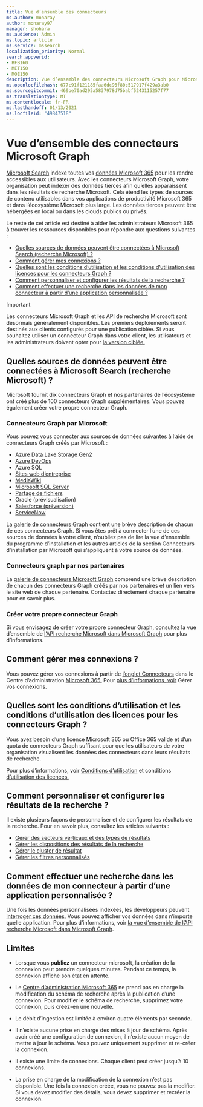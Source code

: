 ```yaml
---
title: Vue d’ensemble des connecteurs
ms.author: monaray
author: monaray97
manager: shohara
ms.audience: Admin
ms.topic: article
ms.service: mssearch
localization_priority: Normal
search.appverid:
- BFB160
- MET150
- MOE150
description: Vue d’ensemble des connecteurs Microsoft Graph pour Microsoft Search (recherche Microsoft)
ms.openlocfilehash: 677c91f121185faa6dc96f80c517917f429a3ab0
ms.sourcegitcommit: 469be70ad295a5837978d75babf5243115257f77
ms.translationtype: MT
ms.contentlocale: fr-FR
ms.lasthandoff: 01/13/2021
ms.locfileid: "49847518"
---
```

# <a name="overview-of-microsoft-graph-connectors"></a>Vue d’ensemble des connecteurs Microsoft Graph

[Microsoft Search](https://docs.microsoft.com/microsoftsearch/overview-microsoft-search) indexe toutes vos [données Microsoft 365](https://www.microsoft.com/microsoft-365) pour les rendre accessibles aux utilisateurs. Avec les connecteurs Microsoft Graph, votre organisation peut indexer des données tierces afin qu’elles apparaissent dans les résultats de recherche Microsoft. Cela étend les types de sources de contenu utilisables dans vos applications de productivité Microsoft 365 et dans l’écosystème Microsoft plus large. Les données tierces peuvent être hébergées en local ou dans les clouds publics ou privés.

<!---link Microsoft Graph reference in line 19 when we have access to relevant documentation--->

Le reste de cet article est destiné à aider les administrateurs Microsoft 365 à trouver les ressources disponibles pour répondre aux questions suivantes :

* [Quelles sources de données peuvent être connectées à Microsoft Search (recherche Microsoft) ?](#what-data-sources-can-be-connected-to-microsoft-search)
* [Comment gérer mes connexions ?](#how-do-i-manage-my-connections)
* [Quelles sont les conditions d’utilisation et les conditions d’utilisation des licences pour les connecteurs Graph ?](#what-are-the-license-requirements-and-terms-of-use-for-graph-connectors)
* [Comment personnaliser et configurer les résultats de la recherche ?](#how-do-i-customize-and-configure-search-results)
* [Comment effectuer une recherche dans les données de mon connecteur à partir d’une application personnalisée ?](#how-do-i-search-my-connector-data-from-a-custom-application)

<!---Modify to another note that is more accurate--->
> [!IMPORTANT]
> Les connecteurs Microsoft Graph et les API de recherche Microsoft sont désormais généralement disponibles. Les premiers déploiements seront destinés aux clients configurés pour une publication ciblée. Si vous souhaitez utiliser un connecteur Graph dans votre client, les utilisateurs et les administrateurs doivent opter pour [la version ciblée.](https://docs.microsoft.com/office365/admin/manage/release-options-in-office-365?view=o365-worldwide&preserve-view=true)

<!---Add Value, scenario, example, and/or graphic in December updates--->
<!---Probably remove architecture section below
## Architecture

The following architectural diagram of the Microsoft Graph platform shows how Graph connector content flows through content indexing to user results in [Microsoft Search](https://docs.microsoft.com/microsoftsearch/overview-microsoft-search) clients. The rest of this section explains each of the key building blocks in the diagram.

![Diagram: on-premises and cloud-based data is pulled by connectors and indexed by the Microsoft Search API, and then the Microsoft Search service delivers the results to users.](media/connectors-overview/highlevel-connectors.png)
Graph connectors can pull data from cloud-based (SaaS) data sources and on-premises data stores. The above diagram shows connections to only two data sources, but you can add connections to up ten sources per tenant.

The Microsoft Graph Connectors API instantiates one connection per data source. Then, the API indexes and stores the data. Established connections interact with Microsoft Search, so users can get search results.

You can use the Microsoft 365 [admin center](https://admin.microsoft.com) to setup and manage any of the Graph connectors by Microsoft. The admin center has a simple user interface that makes it easy to establish the connection to your data source, and monitor connection status and utilization.

***Edit paragraph below**_
To create a _*connection** to a data source, admins need authenticated access to the data and the entire content repository. The data is fed to the graph connector service for indexing.--->

## <a name="what-data-sources-can-be-connected-to-microsoft-search"></a>Quelles sources de données peuvent être connectées à Microsoft Search (recherche Microsoft) ?

Microsoft fournit dix connecteurs Graph et nos partenaires de l’écosystème ont créé plus de 100 connecteurs Graph supplémentaires. Vous pouvez également créer votre propre connecteur Graph. 

### <a name="graph-connectors-by-microsoft"></a>Connecteurs Graph par Microsoft

Vous pouvez vous connecter aux sources de données suivantes à l’aide de connecteurs Graph créés par Microsoft :

<!---Need to add a few links below when docs exist--->
* [Azure Data Lake Storage Gen2](azure-data-lake-connector.md)
* [Azure DevOps](azure-devops-connector.md)
* Azure SQL
* [Sites web d’entreprise](enterprise-web-connector.md)
* [MediaWiki](mediawiki-connector.md)
* [Microsoft SQL Server](MSSQL-connector.md)
* [Partage de fichiers](fileshare-connector.md)
* Oracle (prévisualisation)
* [Salesforce (préversion)](salesforce-connector.md)
* [ServiceNow](servicenow-connector.md)

La [galerie de connecteurs Graph](connectors-gallery.md) contient une brève description de chacun de ces connecteurs Graph. Si vous êtes prêt à connecter l’une de ces [](configure-connector.md) sources de données à votre client, n’oubliez pas de lire la vue d’ensemble du programme d’installation et les autres articles de la section Connecteurs d’installation par Microsoft qui s’appliquent à votre source de données.

### <a name="graph-connectors-by-our-partners"></a>Connecteurs graph par nos partenaires

La [galerie de connecteurs Microsoft Graph](connectors-gallery.md) comprend une brève description de chacun des connecteurs Graph créés par nos partenaires et un lien vers le site web de chaque partenaire. Contactez directement chaque partenaire pour en savoir plus.

### <a name="build-your-own-graph-connector"></a>Créer votre propre connecteur Graph

Si vous envisagez de créer votre propre connecteur Graph, consultez la vue d’ensemble de [l’API recherche Microsoft dans Microsoft Graph](https://docs.microsoft.com/graph/search-concept-overview) pour plus d’informations.

## <a name="how-do-i-manage-my-connections"></a>Comment gérer mes connexions ?

Vous pouvez gérer vos connexions à partir de [l’onglet Connecteurs](https://admin.microsoft.com/Adminportal/Home#/MicrosoftSearch/Connectors) dans le Centre d’administration [Microsoft 365.](https://admin.microsoft.com/) Pour [plus d’informations, voir](manage-connector.md) Gérer vos connexions.

## <a name="what-are-the-license-requirements-and-terms-of-use-for-graph-connectors"></a>Quelles sont les conditions d’utilisation et les conditions d’utilisation des licences pour les connecteurs Graph ?

Vous avez besoin d’une licence Microsoft 365 ou Office 365 valide et d’un quota de connecteurs Graph suffisant pour que les utilisateurs de votre organisation visualisent les données des connecteurs dans leurs résultats de recherche.

Pour plus d’informations, voir [Conditions d’utilisation](licensing.md) et conditions [d’utilisation des licences.](terms-of-use.md)

## <a name="how-do-i-customize-and-configure-search-results"></a>Comment personnaliser et configurer les résultats de la recherche ?

Il existe plusieurs façons de personnaliser et de configurer les résultats de la recherche. Pour en savoir plus, consultez les articles suivants :

* [Gérer des secteurs verticaux et des types de résultats](customize-search-page.md)
* [Gérer les dispositions des résultats de la recherche](customize-results-layout.md)
* [Gérer le cluster de résultat](result-cluster.md)
* [Gérer les filtres personnalisés](custom-filters.md)

## <a name="how-do-i-search-my-connector-data-from-a-custom-application"></a>Comment effectuer une recherche dans les données de mon connecteur à partir d’une application personnalisée ?

Une fois les données personnalisées indexées, les développeurs peuvent [interroger ces données.](https://docs.microsoft.com/graph/search-concept-custom-types) Vous pouvez afficher vos données dans n’importe quelle application. Pour plus d’informations, voir [la vue d’ensemble de l’API recherche Microsoft dans Microsoft Graph](https://docs.microsoft.com/graph/search-concept-overview).

## <a name="limitations"></a>Limites

* Lorsque vous **publiez** un connecteur microsoft, la création de la connexion peut prendre quelques minutes. Pendant ce temps, la connexion affiche son état en attente.

* Le [Centre d’administration Microsoft 365](https://admin.microsoft.com) ne prend pas en charge la modification du schéma de recherche après la publication d’une connexion.  Pour modifier le schéma de recherche, supprimez votre connexion, puis créez-en une nouvelle.

* Le débit d’ingestion est limitée à environ quatre éléments par seconde.

* Il n’existe aucune prise en charge des mises à jour de schéma. Après avoir créé une configuration de connexion, il n’existe aucun moyen de mettre à jour le schéma. Vous pouvez uniquement supprimer et re-créer la connexion.

* Il existe une limite de connexions. Chaque client peut créer jusqu’à 10 connexions.

* La prise en charge de la modification de la connexion n’est pas disponible. Une fois la connexion créée, vous ne pouvez pas la modifier. Si vous devez modifier des détails, vous devez supprimer et recréer la connexion.
